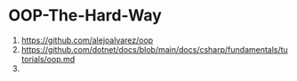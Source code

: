 # OOP-The-Hard-Way

1. https://github.com/alejoalvarez/oop
2. https://github.com/dotnet/docs/blob/main/docs/csharp/fundamentals/tutorials/oop.md
3. 
